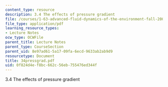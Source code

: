 ```yaml
---
content_type: resource
description: 3.4 The effects of pressure gradient
file: /courses/1-63-advanced-fluid-dynamics-of-the-environment-fall-2002/0f824d4ef8bc662c56eb755476ed344f_34pressgrad.pdf
file_type: application/pdf
learning_resource_types:
- Lecture Notes
ocw_type: OCWFile
parent_title: Lecture Notes
parent_type: CourseSection
parent_uid: 8e97ad61-5a17-09fa-6ecd-9633ab2ab9d9
resourcetype: Document
title: 34pressgrad.pdf
uid: 0f824d4e-f8bc-662c-56eb-755476ed344f
---
```

3.4 The effects of pressure gradient

